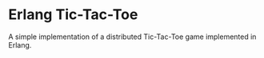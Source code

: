 # Erlang Tic-Tac-Toe #
A simple implementation of a distributed Tic-Tac-Toe game implemented in Erlang.